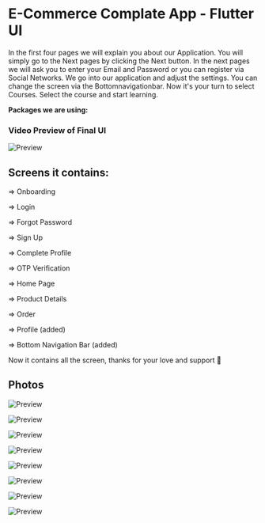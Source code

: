 # E-Commerce Complate App - Flutter UI 

In the first four pages we will explain you about our Application. You will simply go to the Next pages by clicking the Next button. In the next pages we will ask you to enter your Email and Password or you can register via Social Networks. We go into our application and adjust the settings. You can change the screen via the Bottomnavigationbar. Now it's your turn to select Courses. Select the course and start learning. 


**Packages we are using:**

### Video Preview of Final UI

![Preview](/intro.gif)

## Screens it contains:

=> Onboarding

=> Login

=> Forgot Password

=> Sign Up

=> Complete Profile

=> OTP Verification

=> Home Page

=> Product Details

=> Order

=> Profile (added)

=> Bottom Navigation Bar (added)

Now it contains all the screen, thanks for your love and support 🙏 

## Photos

![Preview](2.png)

![Preview](4.png)

![Preview](5.png)

![Preview](6.png)

![Preview](7.png)

![Preview](8.png)

![Preview](9.png)

![Preview](10.png)
